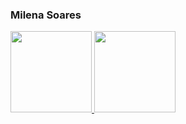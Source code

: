 ### Milena Soares

<div>
    <a href = "https://github.com/mlnsoares">
      <img height="130em" src="https://github-readme-stats.vercel.app/api?username=mlnsoares&show_icons=true&theme=dark&include_all_commits=true&count_private=true"/>
      <img height="130em" src="https://github-readme-stats.vercel.app/api/top-langs/?username=mlnsoares&layout=compact&langs_count=7&theme=dark"/>

</div>
